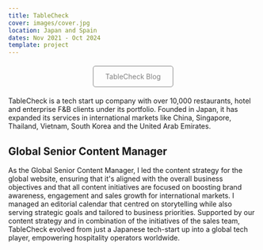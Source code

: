 ```yaml
---
title: TableCheck
cover: images/cover.jpg
location: Japan and Spain
dates: Nov 2021 - Oct 2024
template: project
---
```


<style>
.btn {
    color: #808080 !important;
    text-decoration: none !important;
    border: 1px solid #808080;
    padding: 12px 24px;
    border-radius: 5px;
    display: inline-block;
    margin: 5px;
}
.btn:hover {
    background-color: #DDD;
}
</style>
<p style="text-align: center">
  <a class="btn" href="https://tablecheck.com/en/blog" target="_blank">TableCheck Blog</a>
</p>

TableCheck is a tech start up company with over 10,000 restaurants, hotel and enterprise F&B clients under its portfolio. Founded in Japan, it has expanded its services in international markets like China, Singapore, Thailand, Vietnam, South Korea and the United Arab Emirates. 

## Global Senior Content Manager

As the Global Senior Content Manager, I led the content strategy for the global website, ensuring that it's aligned with the overall business objectives and that all content initiatives are focused on boosting brand awareness, engagement and sales growth for international markets. I managed an editorial calendar that centred on storytelling while also serving strategic goals and tailored to business priorities. Supported by our content strategy and in combination of the initiatives of the sales team, TableCheck evolved from just a Japanese tech-start up into a global tech player, empowering hospitality operators worldwide.  